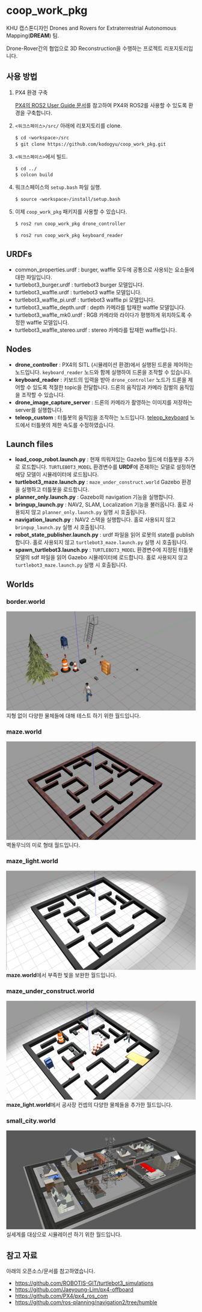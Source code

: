 # coop_work_pkg
KHU 캡스톤디자인 Drones and Rovers for Extraterrestrial Autonomous Mapping(**DREAM**) 팀.

Drone-Rover간의 협업으로 3D Reconstruction을 수행하는 프로젝트 리포지토리입니다.

## 사용 방법

1. PX4 환경 구축

    [PX4의 ROS2 User Guide 문서](https://docs.px4.io/main/en/ros/ros2_comm.html)를 참고하여 PX4와 ROS2를 사용할 수 있도록 환경을 구축합니다.

2. `<워크스페이스>/src/` 아래에 리포지토리를 clone.
    
    ```bash
    $ cd <workspace>/src
    $ git clone https://github.com/kodogyu/coop_work_pkg.git
    ```
    
3. `<워크스페이스>`에서 빌드.
    
    ```bash
    $ cd ../
    $ colcon build
    ```
    
4. 워크스페이스의 `setup.bash` 파일 실행.
    
    ```bash
    $ source <workspace>/install/setup.bash
    ```
    
5. 이제 `coop_work_pkg` 패키지를 사용할 수 있습니다.

    ```bash
    $ ros2 run coop_work_pkg drone_controller
    ```
    ```bash
    $ ros2 run coop_work_pkg keyboard_reader    
    ```

## URDFs

- common_properties.urdf : burger, waffle 모두에 공통으로 사용되는 요소들에 대한 파일입니다.
- turtlebot3_burger.urdf : turtlebot3 burger 모델입니다.
- turtlebot3_waffle.urdf : turtlebot3 waffle 모델입니다.
- turtlebot3_waffle_pi.urdf : turtlebot3 waffle pi 모델입니다.
- turtlebot3_waffle_depth.urdf : depth 카메라를 탑재한 waffle 모델입니다.
- turtlebot3_waffle_mk0.urdf : RGB 카메라와 라이다가 평행하게 위치하도록 수정한 waffle 모델입니다.
- turtlebot3_waffle_stereo.urdf : stereo 카메라를 탑재한 waffle입니다.


## Nodes

- **drone_controller** : PX4의 SITL (시뮬레이션 환경)에서 실행된 드론을 제어하는 노드입니다. ```keyboard_reader``` 노드와 함께 실행하여 드론을 조작할 수 있습니다.
- **keyboard_reader** : 키보드의 입력을 받아 ```drone_controller``` 노드가 드론을 제어할 수 있도록 적절한 topic을 전달합니다. 드론의 움직임과 카메라 짐벌의 움직임을 조작할 수 있습니다.
- **drone_image_capture_server** : 드론의 카메라가 촬영하는 이미지를 저장하는 server를 실행합니다.
- **teleop_custom** : 터틀봇의 움직임을 조작하는 노드입니다. [teleop_keyboard](https://github.com/ROBOTIS-GIT/turtlebot3/blob/humble-devel/turtlebot3_teleop/turtlebot3_teleop/script/teleop_keyboard.py) 노드에서 터틀봇의 제한 속도를 수정하였습니다.


## Launch files

- **load_coop_robot.launch.py** : 현재 띄워져있는 Gazebo 월드에 터틀봇을 추가로 로드합니다. ```TURTLEBOT3_MODEL``` 환경변수를 **URDF**에 존재하는 모델로 설정하면 해당 모델이 시뮬레이터에 로드됩니다.
- **turtlebot3_maze.launch.py** : ```maze_under_construct.world``` Gazebo 환경을 실행하고 터틀봇을 로드합니다.
- **planner_only.launch.py** : Gazebo와 navigation 기능을 실행합니다. 
- **bringup_launch.py** : NAV2, SLAM, Localization 기능을 불러옵니다. 홀로 사용되지 않고 ```planner_only.launch.py``` 실행 시 호출됩니다.
- **navigation_launch.py** : NAV2 스택을 실행합니다. 홀로 사용되지 않고 ```bringup_launch.py``` 실행 시 호출됩니다.
- **robot_state_publisher.launch.py** : urdf 파일을 읽어 로봇의 state를 publish합니다. 홀로 사용되지 않고 ```turtlebot3_maze.launch.py``` 실행 시 호출됩니다.
- **spawn_turtlebot3.launch.py** : ```TURTLEBOT3_MODEL``` 환경변수에 지정된 터틀봇 모델의 sdf 파일을 읽어 Gazebo 시뮬레이터에 로드합니다. 홀로 사용되지 않고 ```turtlebot3_maze.launch.py``` 실행 시 호출됩니다.


## Worlds

### border.world
![border_world](images/border_world.png)
지형 없이 다양한 물체들에 대해 테스트 하기 위한 월드입니다.

### maze.world
![maze_world](images/maze_world.png)
벽돌무늬의 미로 형태 월드입니다.

### maze_light.world
![maze_light_world](images/maze_light_world.png)
**maze.world**에서 부족한 빛을 보완한 월드입니다.

### maze_under_construct.world
![maze_under_construct_world](images/maze_under_construct_world.png)
**maze_light.world**에서 공사장 컨셉의 다양한 물체들을 추가한 월드입니다.

### small_city.world
![small_city_world](images/small_city_world.png)
실세계를 대상으로 시뮬레이션 하기 위한 월드입니다.

## 참고 자료

아래의 오픈소스/문서를 참고하였습니다.

- https://github.com/ROBOTIS-GIT/turtlebot3_simulations
- https://github.com/Jaeyoung-Lim/px4-offboard
- https://github.com/PX4/px4_ros_com
- https://github.com/ros-planning/navigation2/tree/humble
